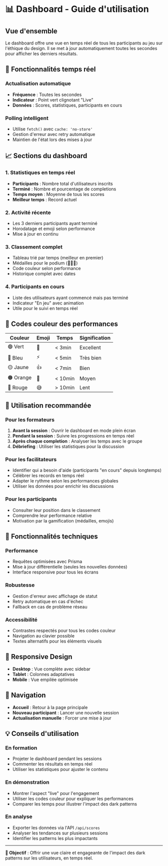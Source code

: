 # 📊 Dashboard - Guide d'utilisation

## Vue d'ensemble

Le dashboard offre une vue en temps réel de tous les participants au jeu sur l'éthique du design. Il se met à jour automatiquement toutes les secondes pour afficher les derniers résultats.

## 🔄 Fonctionnalités temps réel

### Actualisation automatique

- **Fréquence** : Toutes les secondes
- **Indicateur** : Point vert clignotant "Live"
- **Données** : Scores, statistiques, participants en cours

### Polling intelligent

- Utilise `fetch()` avec `cache: 'no-store'`
- Gestion d'erreur avec retry automatique
- Maintien de l'état lors des mises à jour

## 📈 Sections du dashboard

### 1. Statistiques en temps réel

- **Participants** : Nombre total d'utilisateurs inscrits
- **Terminé** : Nombre et pourcentage de completions
- **Temps moyen** : Moyenne de tous les scores
- **Meilleur temps** : Record actuel

### 2. Activité récente

- Les 3 derniers participants ayant terminé
- Horodatage et emoji selon performance
- Mise à jour en continu

### 3. Classement complet

- Tableau trié par temps (meilleur en premier)
- Médailles pour le podium (🥇🥈🥉)
- Code couleur selon performance
- Historique complet avec dates

### 4. Participants en cours

- Liste des utilisateurs ayant commencé mais pas terminé
- Indicateur "En jeu" avec animation
- Utile pour le suivi en temps réel

## 🎨 Codes couleur des performances

| Couleur   | Emoji | Temps   | Signification |
| --------- | ----- | ------- | ------------- |
| 🟢 Vert   | 🚀    | < 3min  | Excellent     |
| 🔵 Bleu   | ⚡    | < 5min  | Très bien     |
| 🟡 Jaune  | 👍    | < 7min  | Bien          |
| 🟠 Orange | 🤔    | < 10min | Moyen         |
| 🔴 Rouge  | 😅    | > 10min | Lent          |

## 🚀 Utilisation recommandée

### Pour les formateurs

1. **Avant la session** : Ouvrir le dashboard en mode plein écran
2. **Pendant la session** : Suivre les progressions en temps réel
3. **Après chaque completion** : Analyser les temps avec le groupe
4. **Débriefing** : Utiliser les statistiques pour la discussion

### Pour les facilitateurs

- Identifier qui a besoin d'aide (participants "en cours" depuis longtemps)
- Célébrer les records en temps réel
- Adapter le rythme selon les performances globales
- Utiliser les données pour enrichir les discussions

### Pour les participants

- Consulter leur position dans le classement
- Comprendre leur performance relative
- Motivation par la gamification (médailles, emojis)

## 🔧 Fonctionnalités techniques

### Performance

- Requêtes optimisées avec Prisma
- Mise à jour différentielle (seules les nouvelles données)
- Interface responsive pour tous les écrans

### Robustesse

- Gestion d'erreur avec affichage de statut
- Retry automatique en cas d'échec
- Fallback en cas de problème réseau

### Accessibilité

- Contrastes respectés pour tous les codes couleur
- Navigation au clavier possible
- Textes alternatifs pour les éléments visuels

## 📱 Responsive Design

- **Desktop** : Vue complète avec sidebar
- **Tablet** : Colonnes adaptatives
- **Mobile** : Vue empilée optimisée

## 🔗 Navigation

- **Accueil** : Retour à la page principale
- **Nouveau participant** : Lancer une nouvelle session
- **Actualisation manuelle** : Forcer une mise à jour

## 💡 Conseils d'utilisation

### En formation

- Projeter le dashboard pendant les sessions
- Commenter les résultats en temps réel
- Utiliser les statistiques pour ajuster le contenu

### En démonstration

- Montrer l'aspect "live" pour l'engagement
- Utiliser les codes couleur pour expliquer les performances
- Comparer les temps pour illustrer l'impact des dark patterns

### En analyse

- Exporter les données via l'API `/api/scores`
- Analyser les tendances sur plusieurs sessions
- Identifier les patterns les plus impactants

---

**🎯 Objectif** : Offrir une vue claire et engageante de l'impact des dark patterns sur les utilisateurs, en temps réel.
